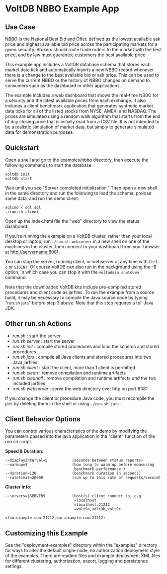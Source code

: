 # VoltDB NBBO Example App

Use Case
--------
NBBO is the National Best Bid and Offer, defined as the lowest available ask price and highest available bid price across the participating markets for a given security.  Brokers should route trade orders to the market with the best price, and by law must guarantee customers the best available price.

This example app includes a VoltDB database schema that stores each market data tick and automatically inserts a new NBBO record whenever there is a change to the best available bid or ask price.  This can be used to serve the current NBBO or the history of NBBO changes on demand to consumers such as the dashboard or other applications.

The example includes a web dashboard that shows the real-time NBBO for a security and the latest available prices from each exchange.  It also includes a client benchmark application that generates synthetic market data ticks for all of the listed stocks from NYSE, AMEX, and NASDAQ.  The prices are simulated using a random walk algorithm that starts from the end of day closing price that is initially read from a CSV file.  It is not intended to be a realistic simulation of market data, but simply to generate simulated data for demonstration purposes.

Quickstart
---------------------------
Open a shell and go to the examples/nbbo directory, then execute the following commands to start the database:

    voltdb init
    voltdb start

Wait until you see "Server completed initialization."  Then open a new shell in the same directory and run the following to load the schema, preload some data, and run the demo client:

    sqlcmd < ddl.sql
    ./run.sh client

Open up the index.html file the "web" directory to view the status dashboard.

If you're running the example on a VoltDB cluster, rather than your local desktop or laptop, run `./run.sh webserver` in a new shell on one of the machines in the cluster, then connect to your dashboard from your browser at [http://servername:8081](http://servername:8081).

You can stop the server, running client, or webserver at any time with `Ctrl-c` or `SIGINT`.  Of course VoltDB can also run in the background using the -B option, in which case you can stop it with the `voltadmin shutdown` command.

Note that the downloaded VoltDB kits include pre-compiled stored procedures and client code as jarfiles. To run the example from a source build, it may be necessary to compile the Java source code by typing "run.sh jars" before step 3 above. Note that this step requires a full Java JDK.

Other run.sh Actions
---------------------------
- *run.sh* : start the server
- *run.sh server* : start the server
- *run.sh init* : compile stored procedures and load the schema and stored procedures
- *run.sh jars* : compile all Java clients and stored procedures into two Java jarfiles
- *run.sh client* : start the client, more than 1 client is permitted
- *run.sh clean* : remove compilation and runtime artifacts
- *run.sh cleanall* : remove compilation and runtime artifacts *and* the two included jarfiles
- *run.sh webserver* : serve the web directory over http on port 8081

If you change the client or procedure Java code, you must recompile the jars by deleting them in the shell or using `./run.sh jars`.

Client Behavior Options
---------------------------
You can control various characteristics of the demo by modifying the parameters passed into the java application in the "client" function of the run.sh script.

**Speed & Duration:**

    --displayinterval=5           (seconds between status reports)
    --warmup=5                    (how long to warm up before measuring
                                   benchmark performance.)
    --duration=120                (benchmark duration in seconds)
    --ratelimit=20000             (run up to this rate of requests/second)

**Cluster Info:**

    --servers=$SERVERS            (host(s) client connect to, e.g.
                                   =localhost
                                   =localhost:21212
                                   =volt9a,volt9b,volt9c
                                   =foo.example.com:21212,bar.example.com:21212)

Customizing this Example
---------------------------
See the "deployment-examples" directory within the "examples" directory for ways to alter the default single-node, no authorization deployment style of the examples. There are readme files and example deployment XML files for different clustering, authorization, export, logging and persistence settings.

